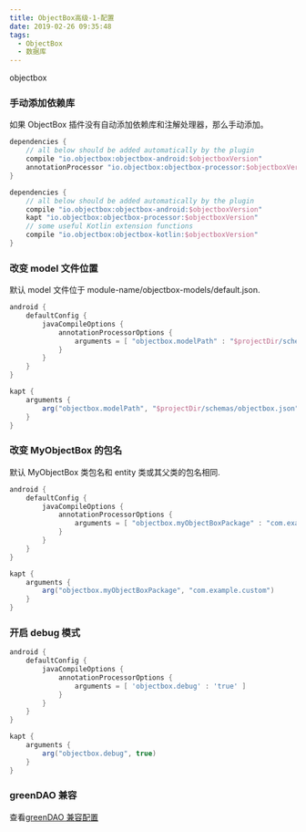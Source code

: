 ```yaml
---
title: ObjectBox高级-1-配置
date: 2019-02-26 09:35:48
tags:
  - ObjectBox
  - 数据库
---
```

objectbox
<!-- more -->
### 手动添加依赖库

如果 ObjectBox 插件没有自动添加依赖库和注解处理器，那么手动添加。

```groovy
dependencies {
    // all below should be added automatically by the plugin
    compile "io.objectbox:objectbox-android:$objectboxVersion"
    annotationProcessor "io.objectbox:objectbox-processor:$objectboxVersion"
}
```

```groovy
dependencies {
    // all below should be added automatically by the plugin
    compile "io.objectbox:objectbox-android:$objectboxVersion"
    kapt "io.objectbox:objectbox-processor:$objectboxVersion"
    // some useful Kotlin extension functions
    compile "io.objectbox:objectbox-kotlin:$objectboxVersion"
}
```

### 改变 model 文件位置

默认 model 文件位于 module-name/objectbox-models/default.json.

```groovy
android {
    defaultConfig {
        javaCompileOptions {
            annotationProcessorOptions {
                arguments = [ "objectbox.modelPath" : "$projectDir/schemas/objectbox.json".toString() ]
            }
        }
    }
}
```

```groovy
kapt {
    arguments {
        arg("objectbox.modelPath", "$projectDir/schemas/objectbox.json")
    }
}
```

### 改变 MyObjectBox 的包名

默认 MyObjectBox 类包名和 entity 类或其父类的包名相同.

```groovy
android {
    defaultConfig {
        javaCompileOptions {
            annotationProcessorOptions {
                arguments = [ "objectbox.myObjectBoxPackage" : "com.example.custom" ]
            }
        }
    }
}
```

```groovy
kapt {
    arguments {
        arg("objectbox.myObjectBoxPackage", "com.example.custom")
    }
}
```

### 开启 debug 模式

```groovy
android {
    defaultConfig {
        javaCompileOptions {
            annotationProcessorOptions {
                arguments = [ 'objectbox.debug' : 'true' ]
            }
        }
    }
}
```

```groovy
kapt {
    arguments {
        arg("objectbox.debug", true)
    }
}
```

### greenDAO 兼容

查看[greenDAO 兼容配置](https://blog.dang8080.cn/2019/02/24/ObjectBox%E5%85%A5%E9%97%A8-1-%E7%AE%80%E4%BB%8B/#配置)
